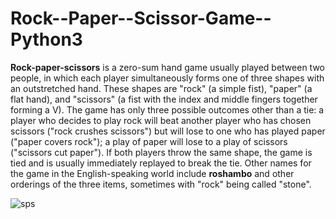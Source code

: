 # Rock--Paper--Scissor-Game--Python3
**Rock-paper-scissors** is a zero-sum hand game usually played between two people, in which each player simultaneously forms one of three shapes with an outstretched hand. These shapes are "rock" (a simple fist), "paper" (a flat hand), and "scissors" (a fist with the index and middle fingers together forming a V). The game has only three possible outcomes other than a tie: a player who decides to play rock will beat another player who has chosen scissors ("rock crushes scissors") but will lose to one who has played paper ("paper covers rock"); a play of paper will lose to a play of scissors ("scissors cut paper"). If both players throw the same shape, the game is tied and is usually immediately replayed to break the tie. Other names for the game in the English-speaking world include **roshambo** and other orderings of the three items, sometimes with "rock" being called "stone".



   ![sps](https://cloud.githubusercontent.com/assets/8350512/15089890/69f9fe7a-142c-11e6-88ec-3e7606271af9.png)
